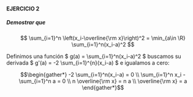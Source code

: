 #### EJERCICIO 2

##### Demostrar que 
$$   \sum_{i=1}^n \left(x_i-\overline{\rm x}\right)^2 = \min_{a\in \R} \sum_{i=1}^n(x_i-a)^2 $$


Definimos una función $ g(a) = \sum_{i=1}^n(x_i-a)^2 $ buscamos su derivada $ g'(a) = -2 \sum_{i=1}^{n}(x_i-a) $ e igualamos a cero:

$$\begin{gather*}
-2 \sum_{i=1}^n(x_i-a) = 0 \\
\sum_{i=1}^n x_i - \sum_{i=1}^n a = 0 \\
n \overline{\rm x} = n a \\
\overline{\rm x} = a 
\end{gather*}$$